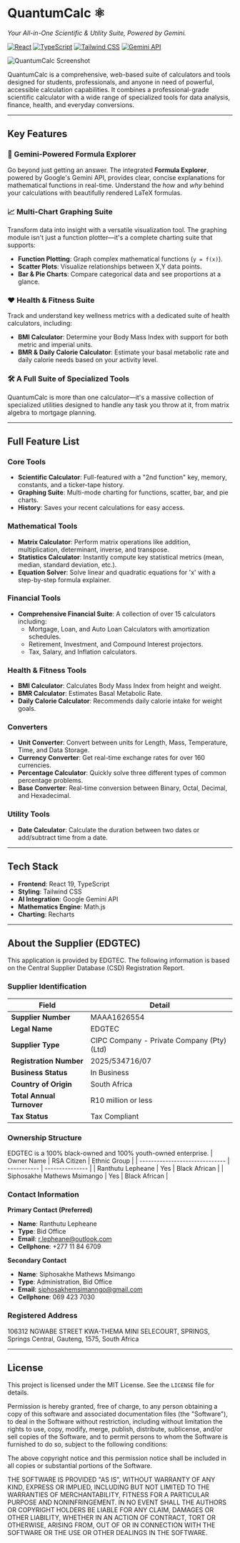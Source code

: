 # QuantumCalc ⚛️

*Your All-in-One Scientific & Utility Suite, Powered by Gemini.*

[![React](https://img.shields.io/badge/React-19-blue?logo=react)](https://react.dev/)
[![TypeScript](https://img.shields.io/badge/TypeScript-5-blue?logo=typescript)](https://www.typescriptlang.org/)
[![Tailwind CSS](https://img.shields.io/badge/Tailwind_CSS-3-blue?logo=tailwindcss)](https://tailwindcss.com/)
[![Gemini API](https://img.shields.io/badge/Gemini_API-Google-blue?logo=google)](https://ai.google.dev/)

![QuantumCalc Screenshot](https://via.placeholder.com/1200x600.png?text=QuantumCalc+Application+Interface)

QuantumCalc is a comprehensive, web-based suite of calculators and tools designed for students, professionals, and anyone in need of powerful, accessible calculation capabilities. It combines a professional-grade scientific calculator with a wide range of specialized tools for data analysis, finance, health, and everyday conversions.

---

## Key Features

### 🧠 Gemini-Powered Formula Explorer
Go beyond just getting an answer. The integrated **Formula Explorer**, powered by Google's Gemini API, provides clear, concise explanations for mathematical functions in real-time. Understand the *how* and *why* behind your calculations with beautifully rendered LaTeX formulas.

### 📈 Multi-Chart Graphing Suite
Transform data into insight with a versatile visualization tool. The graphing module isn't just a function plotter—it's a complete charting suite that supports:
- **Function Plotting**: Graph complex mathematical functions (`y = f(x)`).
- **Scatter Plots**: Visualize relationships between X,Y data points.
- **Bar & Pie Charts**: Compare categorical data and see proportions at a glance.

### ❤️ Health & Fitness Suite
Track and understand key wellness metrics with a dedicated suite of health calculators, including:
- **BMI Calculator**: Determine your Body Mass Index with support for both metric and imperial units.
- **BMR & Daily Calorie Calculator**: Estimate your basal metabolic rate and daily calorie needs based on your activity level.

### 🛠️ A Full Suite of Specialized Tools
QuantumCalc is more than one calculator—it's a massive collection of specialized utilities designed to handle any task you throw at it, from matrix algebra to mortgage planning.

---

## Full Feature List

### Core Tools
- **Scientific Calculator**: Full-featured with a "2nd function" key, memory, constants, and a ticker-tape history.
- **Graphing Suite**: Multi-mode charting for functions, scatter, bar, and pie charts.
- **History**: Saves your recent calculations for easy access.

### Mathematical Tools
- **Matrix Calculator**: Perform matrix operations like addition, multiplication, determinant, inverse, and transpose.
- **Statistics Calculator**: Instantly compute key statistical metrics (mean, median, standard deviation, etc.).
- **Equation Solver**: Solve linear and quadratic equations for 'x' with a step-by-step formula explainer.

### Financial Tools
- **Comprehensive Financial Suite**: A collection of over 15 calculators including:
  - Mortgage, Loan, and Auto Loan Calculators with amortization schedules.
  - Retirement, Investment, and Compound Interest projectors.
  - Tax, Salary, and Inflation calculators.

### Health & Fitness Tools
- **BMI Calculator**: Calculates Body Mass Index from height and weight.
- **BMR Calculator**: Estimates Basal Metabolic Rate.
- **Daily Calorie Calculator**: Recommends daily calorie intake for weight goals.

### Converters
- **Unit Converter**: Convert between units for Length, Mass, Temperature, Time, and Data Storage.
- **Currency Converter**: Get real-time exchange rates for over 160 currencies.
- **Percentage Calculator**: Quickly solve three different types of common percentage problems.
- **Base Converter**: Real-time conversion between Binary, Octal, Decimal, and Hexadecimal.

### Utility Tools
- **Date Calculator**: Calculate the duration between two dates or add/subtract time from a date.

---

## Tech Stack

- **Frontend**: React 19, TypeScript
- **Styling**: Tailwind CSS
- **AI Integration**: Google Gemini API
- **Mathematics Engine**: Math.js
- **Charting**: Recharts

---

## About the Supplier (EDGTEC)
This application is provided by EDGTEC. The following information is based on the Central Supplier Database (CSD) Registration Report.

### Supplier Identification
| Field                                 | Detail                                      |
| ------------------------------------- | ------------------------------------------- |
| **Supplier Number**                   | MAAA1626554                                 |
| **Legal Name**                        | EDGTEC                                      |
| **Supplier Type**                     | CIPC Company - Private Company (Pty)(Ltd)   |
| **Registration Number**               | 2025/534716/07                              |
| **Business Status**                   | In Business                                 |
| **Country of Origin**                 | South Africa                                |
| **Total Annual Turnover**             | R10 million or less                         |
| **Tax Status**                        | Tax Compliant                               |

### Ownership Structure
EDGTEC is a 100% black-owned and 100% youth-owned enterprise.
| Owner Name                     | RSA Citizen | Ethnic Group    |
| ------------------------------ | ----------- | --------------- |
| Ranthutu Lepheane              | Yes         | Black African   |
| Siphosakhe Mathews Msimango    | Yes         | Black African   |

### Contact Information
**Primary Contact (Preferred)**
- **Name**: Ranthutu Lepheane
- **Type**: Bid Office
- **Email**: r.lepheane@outlook.com
- **Cellphone**: +277 11 84 6709

**Secondary Contact**
- **Name**: Siphosakhe Mathews Msimango
- **Type**: Administration, Bid Office
- **Email**: siphosakhemsimanngo@gmail.com
- **Cellphone**: 069 423 7030

### Registered Address
106312 NGWABE STREET KWA-THEMA MINI SELECOURT, SPRINGS, Springs Central, Gauteng, 1575, South Africa

---

## License
This project is licensed under the MIT License. See the `LICENSE` file for details.

Permission is hereby granted, free of charge, to any person obtaining a copy of this software and associated documentation files (the "Software"), to deal in the Software without restriction, including without limitation the rights to use, copy, modify, merge, publish, distribute, sublicense, and/or sell copies of the Software, and to permit persons to whom the Software is furnished to do so, subject to the following conditions:

The above copyright notice and this permission notice shall be included in all copies or substantial portions of the Software.

THE SOFTWARE IS PROVIDED "AS IS", WITHOUT WARRANTY OF ANY KIND, EXPRESS OR IMPLIED, INCLUDING BUT NOT LIMITED TO THE WARRANTIES OF MERCHANTABILITY, FITNESS FOR A PARTICULAR PURPOSE AND NONINFRINGEMENT. IN NO EVENT SHALL THE AUTHORS OR COPYRIGHT HOLDERS BE LIABLE FOR ANY CLAIM, DAMAGES OR OTHER LIABILITY, WHETHER IN AN ACTION OF CONTRACT, TORT OR OTHERWISE, ARISING FROM, OUT OF OR IN CONNECTION WITH THE SOFTWARE OR THE USE OR OTHER DEALINGS IN THE SOFTWARE.